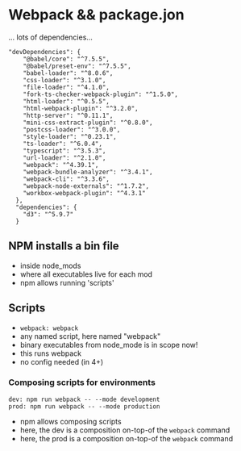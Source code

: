 # Webpack && package.jon
... lots of dependencies...
```
"devDependencies": {
    "@babel/core": "^7.5.5",
    "@babel/preset-env": "^7.5.5",
    "babel-loader": "^8.0.6",
    "css-loader": "^3.1.0",
    "file-loader": "^4.1.0",
    "fork-ts-checker-webpack-plugin": "^1.5.0",
    "html-loader": "^0.5.5",
    "html-webpack-plugin": "^3.2.0",
    "http-server": "^0.11.1",
    "mini-css-extract-plugin": "^0.8.0",
    "postcss-loader": "^3.0.0",
    "style-loader": "^0.23.1",
    "ts-loader": "^6.0.4",
    "typescript": "^3.5.3",
    "url-loader": "^2.1.0",
    "webpack": "^4.39.1",
    "webpack-bundle-analyzer": "^3.4.1",
    "webpack-cli": "^3.3.6",
    "webpack-node-externals": "^1.7.2",
    "workbox-webpack-plugin": "^4.3.1"
  },
  "dependencies": {
    "d3": "^5.9.7"
  }
  ```

## NPM installs a bin file
- inside node_mods
- where all executables live for each mod
- npm allows running 'scripts'

## Scripts
- ``` webpack: webpack ```
- any named script, here named "webpack"
- binary executables from node_mode is in scope now!
- this runs webpack
- no config needed (in 4+)

### Composing scripts for environments
```
dev: npm run webpack -- --mode development
prod: npm run webpack -- --mode production
```
- npm allows composing scripts
- here, the dev is a composition on-top-of the ```webpack``` command
- here, the prod is a composition on-top-of the ```webpack``` command